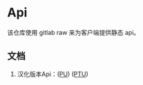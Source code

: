 # Api
该仓库使用 gitlab raw 来为客户端提供静态 api。

## 文档
1. 汉化版本Api：([PU](https://jihulab.com/StarCitizenCN_Community/api/-/raw/main/localizations/pu.json)) ([PTU](https://jihulab.com/StarCitizenCN_Community/api/-/raw/main/localizations/ptu.json))
